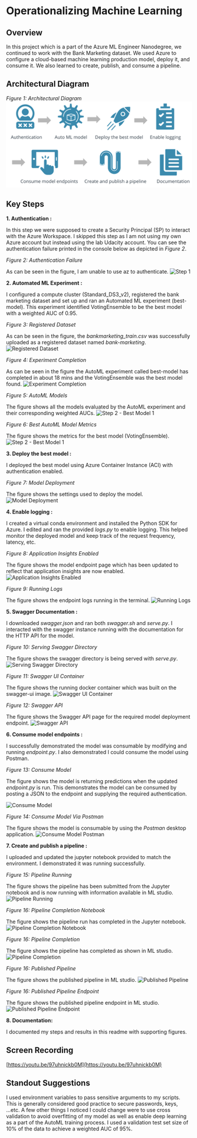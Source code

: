 # Operationalizing Machine Learning

## Overview
In this project which is a part of the Azure ML Engineer Nanodegree, we continued to work with the Bank Marketing dataset.
We used Azure to configure a cloud-based machine learning production model, deploy it, and consume it. We also learned 
to create, publish, and consume a pipeline.

## Architectural Diagram
*Figure 1: Architectural Diagram*
![Architectural Diagram](screenshots/architecture.png)

## Key Steps
**1. Authentication :** 

In this step we were supposed to create a Security Principal (SP) to interact with the Azure Workspace.
I skipped this step as I am not using my own Azure account but instead using the lab Udacity account. You can see the 
authentication failure printed in the console below as depicted in *Figure 2*.

*Figure 2: Authentication Failure* 

As can be seen in the figure, I am unable to use az to authenticate.
![Step 1](images/Step1-ServicePrincipalCreation.png)

**2. Automated ML Experiment :** 

I configured a compute cluster (Standard_DS3_v2), registered the bank marketing dataset
and set up and ran an Automated ML experiment (best-model). This experiment identified VotingEnsemble to be the best 
model with a weighted AUC of 0.95. 

*Figure 3: Registered Dataset*

As can be seen in the figure, the *bankmarketing_train.csv* was successfully uploaded as a registered dataset named 
*bank-marketing*.
![Registered Dataset](images/Step2-RegisteredDataset.png)

*Figure 4: Experiment Completion*

As can be seen in the figure the AutoML experiment called best-model has completed in about 18 mins and the VotingEnsemble
was the best model found.
![Experiment Completion](images/Step2-ExperimentCompletion.png)

*Figure 5: AutoML Models*

The figure shows all the models evaluated by the AutoML experiment and their corresponding weighted AUCs.
![Step 2 - Best Model 1](images/Step2-BestModel1.png)

*Figure 6: Best AutoML Model Metrics*

The figure shows the metrics for the best model (VotingEnsemble). 
![Step 2 - Best Model 1](images/Step2-BestModel2.png)

**3. Deploy the best model :** 

I deployed the best model using Azure Container Instance (ACI) with authentication enabled. 

*Figure 7: Model Deployment*

The figure shows the settings used to deploy the model.
![Model Deployment](images/Step3-ModelDeployment.png)

**4. Enable logging :**

I created a virtual conda environment and installed the Python SDK for Azure.
I edited and ran the provided *logs.py* to enable logging. This helped monitor the deployed model and keep track of the
request frequency, latency, etc.

*Figure 8: Application Insights Enabled*

The figure shows the model endpoint page which has been updated to reflect that application insights are now enabled.
![Application Insights Enabled](images/Step4-ApplicationInsightsEnabled.png)

*Figure 9: Running Logs*

The figure shows the endpoint logs running in the terminal.
![Running Logs](images/Step4-RunningLogs.png)

**5. Swagger Documentation :**

I downloaded *swagger.json* and ran both *swagger.sh* and *serve.py*. I interacted
with the swagger instance running with the documentation for the HTTP API for the model.

*Figure 10: Serving Swagger Directory*

The figure shows the swagger directory is being served with *serve.py*.
![Serving Swagger Directory](images/Step5-Serve.png)

*Figure 11: Swagger UI Container*

The figure shows the running docker container which was built on the swagger-ui image.
![Swagger UI Container](images/Step5-SwaggerUIDockerContainer.png)

*Figure 12: Swagger API*

The figure shows the Swagger API page for the required model deployment endpoint.
![Swagger API](images/Step5-SwaggerAPI.png)

**6. Consume model endpoints :**

I successfully demonstrated the model was consumable by modifying and running *endpoint.py*. I also demonstrated I 
could consume the model using Postman.

*Figure 13: Consume Model*

The figure shows the model is returning predictions when the updated *endpoint.py* is run. This demonstrates the model can be 
consumed by posting a JSON to the endpoint and supplying the required authentication.

![Consume Model](images/Step6-ConsumeModel.png)

*Figure 14: Consume Model Via Postman*

The figure shows the model is consumable by using the *Postman* desktop application.
![Consume Model Postman](images/Step6-ConsumeModelPostman.png)

**7. Create and publish a pipeline :** 

I uploaded and updated the jupyter notebook provided to match the environment. I 
demonstrated it was running successfully.

*Figure 15: Pipeline Running*

The figure shows the pipeline has been submitted from the Jupyter notebook and is now running with information available in ML studio. 
![Pipeline Running](images/Step7-PipelineRunning.png)

*Figure 16: Pipeline Completion Notebook*

The figure shows the pipeline run has completed in the Jupyter notebook.
![Pipeline Completion Notebook](images/Step7-PipelineCompletion1.png)

*Figure 16: Pipeline Completion*

The figure shows the pipeline has completed as shown in ML studio.
![Pipeline Completion](images/Step7-PipelineCompletion2.png)

*Figure 16: Published Pipeline*

The figure shows the published pipeline in ML studio.
![Published Pipeline](images/Step7-PublishedPipeline.png)

*Figure 16: Published Pipeline Endpoint*

The figure shows the published pipeline endpoint in ML studio.
![Published Pipeline Endpoint](images/Step7-PublishedPipelineEndpoint.png)

**8. Documentation:** 

I documented my steps and results in this readme with supporting figures.


## Screen Recording
[https://youtu.be/97uhnickb0M](https://youtu.be/97uhnickb0M)


## Standout Suggestions
I used environment variables to pass sensitive arguments to my scripts. This is generally considered good practice to 
secure passwords, keys, ...etc. A few other things I noticed I could change were to use cross validation to avoid overfitting 
of my model as well as enable deep learning as a part of the AutoML training process. I used a validation test set size of 
10% of the data to achieve a weighted AUC of 95%.
